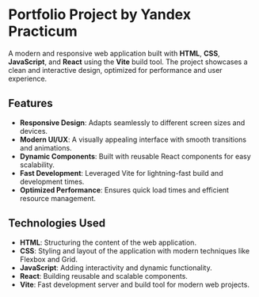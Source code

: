 # Portfolio Project by Yandex Practicum

A modern and responsive web application built with **HTML**, **CSS**, **JavaScript**, and **React** using the **Vite** build tool. The project showcases a clean and interactive design, optimized for performance and user experience.

## Features

- **Responsive Design**: Adapts seamlessly to different screen sizes and devices.
- **Modern UI/UX**: A visually appealing interface with smooth transitions and animations.
- **Dynamic Components**: Built with reusable React components for easy scalability.
- **Fast Development**: Leveraged Vite for lightning-fast build and development times.
- **Optimized Performance**: Ensures quick load times and efficient resource management.

## Technologies Used

- **HTML**: Structuring the content of the web application.
- **CSS**: Styling and layout of the application with modern techniques like Flexbox and Grid.
- **JavaScript**: Adding interactivity and dynamic functionality.
- **React**: Building reusable and scalable components.
- **Vite**: Fast development server and build tool for modern web projects.